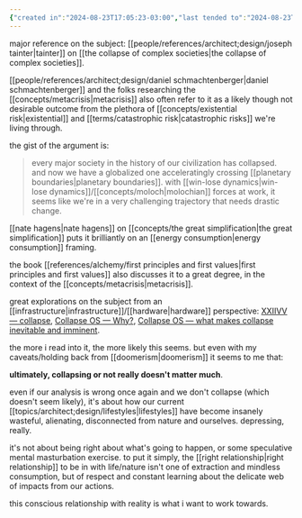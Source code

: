 ```yaml
---
{"created in":"2024-08-23T17:05:23-03:00","last tended to":"2024-08-23T17:31:31-03:00","aliases":["collapse","post-collapse","civilization collapse","collapse of our civilization"],"tags":["metacrisis","civilizationdesign","🌱","topic"],"dg-publish":true,"permalink":"/topics/architect-design/civilizational-collapse/","dgPassFrontmatter":true,"created":"2024-08-23T17:05:23.902-03:00","updated":"2024-08-23T17:55:52.756-03:00"}
---
```


major reference on the subject: [[people/references/architect;design/joseph tainter\|tainter]] on [[the collapse of complex societies\|the collapse of complex societies]].

[[people/references/architect;design/daniel schmachtenberger\|daniel schmachtenberger]] and the folks researching the [[concepts/metacrisis\|metacrisis]] also often refer to it as a likely though not desirable outcome from the plethora of [[concepts/existential risk\|existential]] and [[terms/catastrophic risk\|catastrophic risks]] we're living through.

the gist of the argument is:

> every major society in the history of our civilization has collapsed. and now we have a globalized one acceleratingly crossing [[planetary boundaries\|planetary boundaries]]. with [[win-lose dynamics\|win-lose dynamics]]/[[concepts/moloch\|molochian]] forces at work, it seems like we're in a very challenging trajectory that needs drastic change.

[[nate hagens\|nate hagens]] on [[concepts/the great simplification\|the great simplification]] puts it brilliantly on an [[energy consumption\|energy consumption]] framing.

the book [[references/alchemy/first principles and first values\|first principles and first values]] also discusses it to a great degree, in the context of the [[concepts/metacrisis\|metacrisis]].

great explorations on the subject from an [[infrastructure\|infrastructure]]/[[hardware\|hardware]] perspective: [XXIIVV — collapse](https://wiki.xxiivv.com/site/collapse.html),  [Collapse OS — Why?](http://collapseos.org/), [Collapse OS — what makes collapse inevitable and imminent](http://collapseos.org/civ.html).

the more i read into it, the more likely this seems. but even with my caveats/holding back from [[doomerism\|doomerism]] it seems to me that:

**ultimately, collapsing or not really doesn't matter much**.

even if our analysis is wrong once again and we don't collapse (which doesn't seem likely), it's about how our current [[topics/architect;design/lifestyles\|lifestyles]] have become insanely wasteful, alienating, disconnected from nature and ourselves. depressing, really.

it's not about being right about what's going to happen, or some speculative mental masturbation exercise. to put it simply, the [[right relationship\|right relationship]] to be in with life/nature isn't one of extraction and mindless consumption, but of respect and constant learning about the delicate web of impacts from our actions.

this conscious relationship with reality is what i want to work towards.